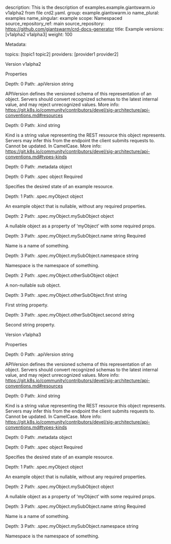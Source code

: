 description: This is the description of examples.example.giantswarm.io v1alpha2 from file crd2.yaml.
group: example.giantswarm.io
name_plural: examples
name_singular: example
scope: Namespaced
source_repository_ref: main
source_repository: https://github.com/giantswarm/crd-docs-generator
title: Example
versions: [v1alpha2 v1alpha3]
weight: 100

Metadata:

topics: [topic1 topic2]
providers: [provider1 provider2]





Version v1alpha2



Properties



Depth: 0
Path: .apiVersion
string



<p>APIVersion defines the versioned schema of this representation of an object. Servers should convert recognized schemas to the latest internal value, and may reject unrecognized values. More info: <a href="https://git.k8s.io/community/contributors/devel/sig-architecture/api-conventions.md#resources">https://git.k8s.io/community/contributors/devel/sig-architecture/api-conventions.md#resources</a></p>


Depth: 0
Path: .kind
string



<p>Kind is a string value representing the REST resource this object represents. Servers may infer this from the endpoint the client submits requests to. Cannot be updated. In CamelCase. More info: <a href="https://git.k8s.io/community/contributors/devel/sig-architecture/api-conventions.md#types-kinds">https://git.k8s.io/community/contributors/devel/sig-architecture/api-conventions.md#types-kinds</a></p>


Depth: 0
Path: .metadata
object




Depth: 0
Path: .spec
object
Required


<p>Specifies the desired state of an example resource.</p>


Depth: 1
Path: .spec.myObject
object



<p>An example object that is nullable, without any required properties.</p>


Depth: 2
Path: .spec.myObject.mySubObject
object



<p>A nullable object as a property of &lsquo;myObject&rsquo; with some required props.</p>


Depth: 3
Path: .spec.myObject.mySubObject.name
string
Required


<p>Name is a name of something.</p>


Depth: 3
Path: .spec.myObject.mySubObject.namespace
string



<p>Namespace is the namespace of something.</p>


Depth: 2
Path: .spec.myObject.otherSubObject
object



<p>A non-nullable sub object.</p>


Depth: 3
Path: .spec.myObject.otherSubObject.first
string



<p>First string property.</p>


Depth: 3
Path: .spec.myObject.otherSubObject.second
string



<p>Second string property.</p>




Version v1alpha3



Properties



Depth: 0
Path: .apiVersion
string



<p>APIVersion defines the versioned schema of this representation of an object. Servers should convert recognized schemas to the latest internal value, and may reject unrecognized values. More info: <a href="https://git.k8s.io/community/contributors/devel/sig-architecture/api-conventions.md#resources">https://git.k8s.io/community/contributors/devel/sig-architecture/api-conventions.md#resources</a></p>


Depth: 0
Path: .kind
string



<p>Kind is a string value representing the REST resource this object represents. Servers may infer this from the endpoint the client submits requests to. Cannot be updated. In CamelCase. More info: <a href="https://git.k8s.io/community/contributors/devel/sig-architecture/api-conventions.md#types-kinds">https://git.k8s.io/community/contributors/devel/sig-architecture/api-conventions.md#types-kinds</a></p>


Depth: 0
Path: .metadata
object




Depth: 0
Path: .spec
object
Required


<p>Specifies the desired state of an example resource.</p>


Depth: 1
Path: .spec.myObject
object



<p>An example object that is nullable, without any required properties.</p>


Depth: 2
Path: .spec.myObject.mySubObject
object



<p>A nullable object as a property of &lsquo;myObject&rsquo; with some required props.</p>


Depth: 3
Path: .spec.myObject.mySubObject.name
string
Required


<p>Name is a name of something.</p>


Depth: 3
Path: .spec.myObject.mySubObject.namespace
string



<p>Namespace is the namespace of something.</p>



